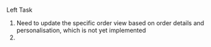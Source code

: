 Left Task

1. Need to update the specific order view based on order details and personalisation, which is not yet implemented
2. 